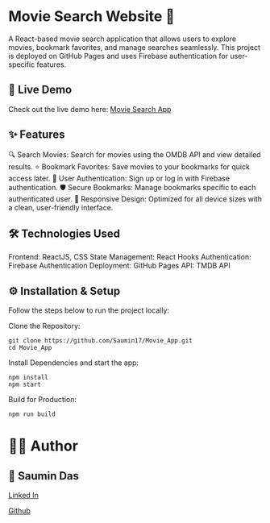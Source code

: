 # Movie Search Website 🎥
  A React-based movie search application that allows users to explore movies, bookmark favorites, and manage searches seamlessly. 
  This project is deployed on GitHub Pages and uses Firebase authentication for user-specific features.

## 🚀 Live Demo
  Check out the live demo here: [Movie Search App](https://saumin17.github.io/Movie_App) 

## ✨ Features
  🔍 Search Movies: Search for movies using the OMDB API and view detailed results.
  ⭐ Bookmark Favorites: Save movies to your bookmarks for quick access later.
  🔐 User Authentication: Sign up or log in with Firebase authentication.
  🛡️ Secure Bookmarks: Manage bookmarks specific to each authenticated user.
  📱 Responsive Design: Optimized for all device sizes with a clean, user-friendly interface.

## 🛠️ Technologies Used
  Frontend: ReactJS, CSS
  State Management: React Hooks
  Authentication: Firebase Authentication
  Deployment: GitHub Pages
  API: TMDB API
      
## ⚙️ Installation & Setup
  Follow the steps below to run the project locally:
    
  Clone the Repository:
   
    git clone https://github.com/Saumin17/Movie_App.git
    cd Movie_App
    
  Install Dependencies and start the app:
    
    npm install
    npm start
    
  Build for Production:
  
    npm run build

# 🧑‍💻 Author
## 👤 Saumin Das
  [Linked In](https://www.linkedin.com/in/saumin-das-4525a716a/)
  
  [Github](https://github.com/Saumin17)
  
    
    
